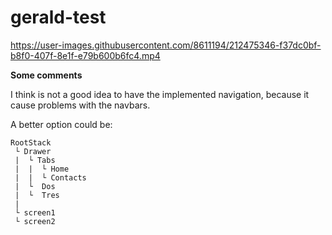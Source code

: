 # gerald-test

https://user-images.githubusercontent.com/8611194/212475346-f37dc0bf-b8f0-407f-8e1f-e79b600b6fc4.mp4

**Some comments**

I think is not a good idea to have the implemented navigation, because it cause problems with the navbars.

A better option could be:


    RootStack
     └ Drawer
     |  └ Tabs
     |  |  └ Home
     |  |  └ Contacts
     |  └  Dos
     |  └  Tres
     |
     └ screen1
     └ screen2
